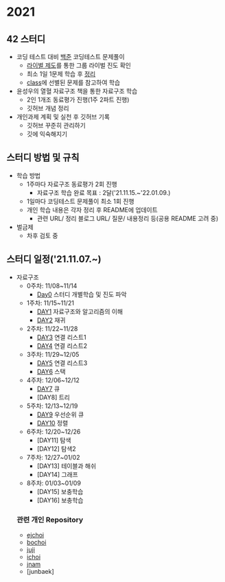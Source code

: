 # 2021
    
## 42 스터디
* 코딩 테스트 대비 [백준](https://www.acmicpc.net/step) 코딩테스트 문제풀이
  * [라이벌 제도](https://solved.ac/ranking/rival)를 통한 그룹 라이벌 진도 확인
  * 최소 1일 1문제 학습 후 [정리](https://github.com/Ejaeda/Coding_Test)
  * [class](https://solved.ac/class)에 선별된 문제를 참고하여 학습
* 윤성우의 열혈 자료구조 책을 통한 자료구조 학습
  * 2인 1개조 동료평가 진행(1주 2파트 진행)
  * 깃허브 개념 정리
* 개인과제 계획 및 실천 후 깃허브 기록
  * 깃허브 꾸준히 관리하기
  * 깃에 익숙해지기
## 스터디 방법 및 규칙
* 학습 방법
  * 1주마다 자료구조 동료평가 2회 진행
    * 자료구조 학습 완료 목표 : 2달('21.11.15.~'22.01.09.)
  * 1일마다 코딩테스트 문제풀이 최소 1회 진행
  * 개인 학습 내용은 각자 정리 후 README에 업데이트
    * 관련 URL/ 정리 블로그 URL/ 질문/ 내용정리 등(공용 README 고려 중)
* 벌금제
  * 차후 검토 중
## 스터디 일정('21.11.07.~)
* 자료구조
  * 0주차: 11/08~11/14
    * [Day0](#42-스터디) 스터디 개별학습 및 진도 파악
  * 1주차: 11/15~11/21
    * [DAY1](https://github.com/Ejaeda/42_study/tree/master/DataStructure/Ch01.Data_Structure) 자료구조와 알고리즘의 이해
    * [DAY2](https://github.com/Ejaeda/42_study/tree/master/DataStructure/Ch02.Recursion) 재귀
  * 2주차: 11/22~11/28
    * [DAY3](https://github.com/Ejaeda/42_study/tree/master/DataStructure/Ch03.Linked_List) 연결 리스트1
    * [DAY4](https://github.com/Ejaeda/42_study/tree/master/DataStructure/Ch04.Linked_List2) 연결 리스트2
  * 3주차: 11/29~12/05
    * [DAY5](https://github.com/Ejaeda/42_study/tree/master/DataStructure/Ch05.Linked_List3) 연결 리스트3
    * [DAY6](https://github.com/Ejaeda/42_study/tree/master/DataStructure/Ch06.Stack) 스택
  * 4주차: 12/06~12/12
    * [DAY7](https://github.com/Ejaeda/42_study/blob/master/DataStructure/Ch07.Queue) 큐
    * [DAY8] 트리
  * 5주차: 12/13~12/19
    * [DAY9](https://github.com/Ejaeda/42_Study/tree/master/DataStructure/Ch09.Priority_Queue) 우선순위 큐
    * [DAY10](https://github.com/Ejaeda/Data_Structure/tree/master/DataStructure/Ch10.Sorting) 정렬
  * 6주차: 12/20~12/26
    * [DAY11] 탐색
    * [DAY12] 탐색2
  * 7주차: 12/27~01/02
    * [DAY13] 테이블과 해쉬
    * [DAY14] 그래프
  * 8주차: 01/03~01/09
    * [DAY15] 보충학습
    * [DAY16] 보충학습
  ### 관련 개인 Repository
  * [ejchoi](https://github.com/Ejaeda)
  * [bochoi](https://github.com/BB-choi)
  * [juji](https://github.com/ji-junhyuk)
  * [ichoi](https://github.com/ICCHOI)
  * [jnam](https://github.com/namzisun)
  * [junbaek]
